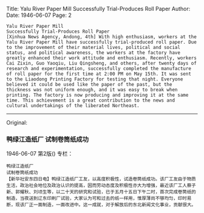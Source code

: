 Title: Yalu River Paper Mill Successfully Trial-Produces Roll Paper
Author:
Date: 1946-06-07
Page: 2

    Yalu River Paper Mill
    Successfully Trial-Produces Roll Paper
    [Xinhua News Agency, Andong, 4th] With high enthusiasm, workers at the Yalu River Paper Mill have successfully trial-produced roll paper. Due to the improvement of their material lives, political and social status, and political awareness, the workers at the factory have greatly enhanced their work attitude and enthusiasm. Recently, workers Cai Zixin, Guo Yaoqiu, Liu Qingsheng, and others, after twenty days of research and experimentation, successfully completed the manufacture of roll paper for the first time at 2:00 PM on May 15th. It was sent to the Liaodong Printing Factory for testing that night. Everyone believed it could be used like the paper of the past, but the thickness was not uniform enough, and it was easy to break when printing. The factory is now producing and improving it at the same time. This achievement is a great contribution to the news and cultural undertakings of the liberated Northeast.



<hr /> 

Original: 


### 鸭绿江造纸厂  试制卷筒纸成功

1946-06-07
第2版()
专栏：

    鸭绿江造纸厂
    试制卷筒纸成功
    【新华社安东四日电】鸭绿江造纸厂工友，以高度积极性，试造卷筒纸成功。该厂工友由于物质生活，政治社会地位及政治认识的提高，因而劳动态度及积极性亦大为增强，最近该厂工人蔡子新、郭耀秋、刘顷生等，以二十天的研究和试验，已于五月十五日下午二时，首次完成卷筒纸的制造，当夜送到辽东印刷厂试验，大家认为可和过去的纸一样用，惟厚薄尚不够均匀，印时易断，现该厂正一面制造，一面改进中。这一成就，对于解放后的东北新闻文化事业，贡献很大。
